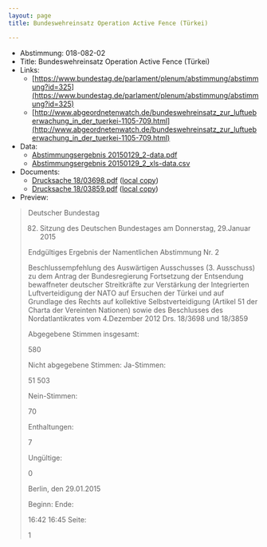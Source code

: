 ```yaml
---
layout: page
title: Bundeswehreinsatz Operation Active Fence (Türkei)

---
```


* Abstimmung: 018-082-02
* Title: Bundeswehreinsatz Operation Active Fence (Türkei)
* Links: 
    * [https://www.bundestag.de/parlament/plenum/abstimmung/abstimmung?id=325](https://www.bundestag.de/parlament/plenum/abstimmung/abstimmung?id=325)
    * [http://www.abgeordnetenwatch.de/bundeswehreinsatz_zur_luftueberwachung_in_der_tuerkei-1105-709.html](http://www.abgeordnetenwatch.de/bundeswehreinsatz_zur_luftueberwachung_in_der_tuerkei-1105-709.html)
* Data: 
    * [Abstimmungsergebnis 20150129_2-data.pdf](/abstimmungsliste/20150129_2-data.pdf)
    * [Abstimmungsergebnis 20150129_2_xls-data.csv](/abstimmungsliste/analyses/20150129_2_xls-data.csv)
* Documents: 
    * [Drucksache 18/03698.pdf](http://dip21.bundestag.de/dip21/btd/18/036/1803698.pdf) ([local copy](/abstimmungsdaten/018-082-02/1803698.pdf))
    * [Drucksache 18/03859.pdf](http://dip21.bundestag.de/dip21/btd/18/038/1803859.pdf) ([local copy](/abstimmungsdaten/018-082-02/1803859.pdf))
* Preview: 
> Deutscher Bundestag
> 
> 82. Sitzung des Deutschen Bundestages
> am Donnerstag, 29.Januar 2015
> 
> Endgültiges Ergebnis der Namentlichen Abstimmung Nr. 2
> 
> Beschlussempfehlung des Auswärtigen Ausschusses (3. Ausschuss) zu dem Antrag der
> Bundesregierung
> Fortsetzung der Entsendung bewaffneter deutscher Streitkräfte zur Verstärkung der
> Integrierten Luftverteidigung der NATO auf Ersuchen der Türkei und auf Grundlage des
> Rechts auf kollektive Selbstverteidigung (Artikel 51 der Charta der Vereinten Nationen)
> sowie des Beschlusses des Nordatlantikrates vom 4.Dezember 2012
> Drs. 18/3698 und 18/3859
> 
> Abgegebene Stimmen insgesamt:
> 
> 580
> 
> Nicht abgegebene Stimmen:
> Ja-Stimmen:
> 
> 51
> 503
> 
> Nein-Stimmen:
> 
> 70
> 
> Enthaltungen:
> 
> 7
> 
> Ungültige:
> 
> 0
> 
> Berlin, den 29.01.2015
> 
> Beginn:
> Ende:
> 
> 16:42
> 16:45
> Seite:
> 
> 1
> 
> 
